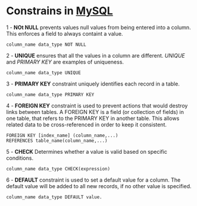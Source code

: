# Constrains in [MySQL](https://www.mysql.com)

1 - **NOt NULL** prevents values null values from being entered into a column.
This enforces a field to always containt a value.
    
    column_name data_type NOT NULL

2 - **UNIQUE** ensures that all the values in a column are different.
_UNIQUE_ and _PRIMARY KEY_ are examples of uniqueness.

    column_name data_type UNIQUE

3 - **PRIMARY KEY** constraint uniquely identifies each record in a table.

    column_name data_type PRIMARY KEY

4 - **FOREIGN KEY** constraint is used to prevent actions that would destroy links between tables.
A FOREIGN KEY is a field (or collection of fields) in one table, that refers to the PRIMARY KEY in another table.
This allows related data to be cross-referenced in order to keep it consistent.

    FOREIGN KEY [index_name] (column_name,...)
    REFERENCES table_name(column_name,...)

5 - **CHECK** Determines whether a value is valid based on specific conditions.

    column_name data_type CHECK(expression)

6 - **DEFAULT** constraint is used to set a default value for a column.
The default value will be added to all new records, if no other value is specified.

    column_name data_type DEFAULT value.